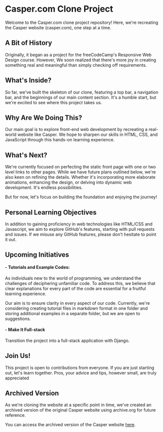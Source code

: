 # Casper.com Clone Project

Welcome to the Casper.com clone project repository! Here, we're recreating the Casper website (casper.com), one step at a time.

## A Bit of History

Originally, it began as a project for the freeCodeCamp's Responsive Web Design course. However, We soon realized that there's more joy in creating something real and meaningful than simply checking off requirements.

## What's Inside?

So far, we've built the skeleton of our clone, featuring a top bar, a navigation bar, and the beginnings of our main content section. It's a humble start, but we're excited to see where this project takes us.

## Why Are We Doing This?

Our main goal is to explore front-end web development by recreating a real-world website like Casper. We hope to sharpen our skills in HTML, CSS, and JavaScript through this hands-on learning experience.

## What's Next?

We're currently focused on perfecting the static front page with one or two level links to other pages. While we have future plans outlined below, we're also keen on refining the details. Whether it's incorporating more elaborate animations, enhancing the design, or delving into dynamic web development. It's endless possibilities.

But for now, let's focus on building the foundation and enjoying the journey!

## Personal Learning Objectives

In addition to gaining proficiency in web technologies like HTML/CSS and Javascript, we aim to explore GitHub's features, starting with pull requests and issues. If we misuse any GitHub features, please don't hesitate to point it out.

## Upcoming Initiatives

#### - Tutorials and Example Codes: 

As individuals new to the world of programming, we understand the challenges of deciphering unfamiliar code. To address this, we believe that clear explanations for every part of the code are essential for a fruitful learning experience.

Our aim is to ensure clarity in every aspect of our code. Currently, we're considering creating tutorial files in markdown format in one folder and storing additional examples in a separate folder, but we are open to suggestions.

#### - Make It Full-stack
 Transition the project into a full-stack application with Django.

## Join Us! 

This project is open to contributions from everyone. If you are just starting out, let's learn together. Pros, your advice and tips, however small, are truly appreciated 

## Archived Version

As we're cloning the website at a specific point in time, we've created an archived version of the original Casper website using archive.org for future reference.

You can access the archived version of the Casper website [here](https://web.archive.org/web/20240513151818/https://casper.com/).

